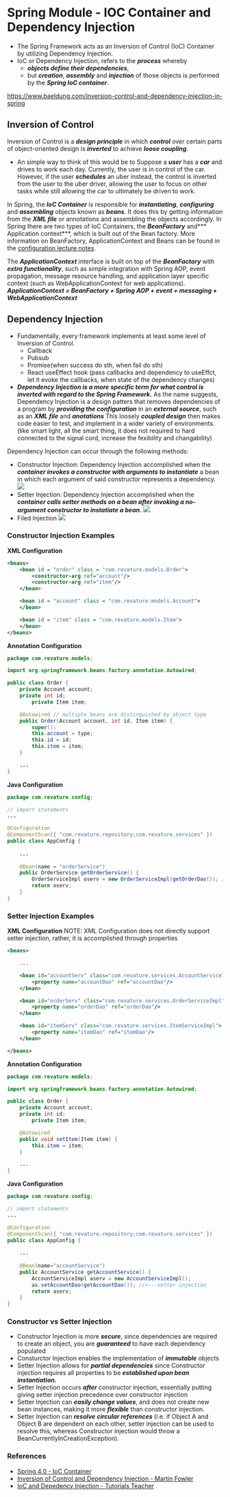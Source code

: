 # Spring Module - IOC Container and Dependency Injection

* The Spring Framework acts as an Inversion of Control (IoC) Container by utilizing Dependency Injection. 
* IoC or Dependency Injection, refers to the ***process*** whereby 
  * ***objects define their dependencies***, 
  * but ***creation***, ***assembly*** and ***injection*** of those objects is performed by the ***Spring IoC container***.

https://www.baeldung.com/inversion-control-and-dependency-injection-in-spring



## Inversion of Control
Inversion of Control is a ***design principle*** in which ***control*** over certain parts of object-oriented design is ***inverted*** to achieve ***loose coupling***. 
* An simple way to think of this would be to Suppose a ***user*** has a ***car*** and drives to work each day. Currently, the user is in control of the car. However, if the user ***schedules*** an uber instead, the control is inverted from the user to the uber driver, allowing the user to focus on other tasks while still allowing the car to ultimately be driven to work.

In Spring, the ***IoC Container*** is responsible for ***instantiating***, ***configuring*** and ***assembling*** objects known as ***beans***. It does this by getting information from the ***XML file*** or annotations and assembling the objects accordingly. In Spring there are two types of IoC Containers, the ***BeanFactory*** and*** Application context***, which is built out of the Bean factory. More information on BeanFactory, ApplicationContext and Beans can be found in the [configuration lecture notes](./xml-vs-annotation-configuration.md).

The ***ApplicationContext*** interface is built on top of the ***BeanFactory*** with ***extra functionality***, such as simple integration with Spring AOP, event propagation, message resource handling, and application layer specific context (such as WebApplicationContext for web applications).
***ApplicationContext = BeanFactory + Spring AOP + event + messaging + WebApplicationContext***

## Dependency Injection
* Fundamentally, every framework implements at least some level of Inversion of Control. 
  * Callback
  * Pubsub
  * Promise(when success do sth, when fail do sth)
  * React useEffect hook (pass callbacks and dependency to useEffct, let it evoke the callbacks, when state of the dependency changes)
* ***Dependency Injection is a more specific term for what control is inverted with regard to the Spring Framework.*** As the name suggests, Dependency Injection is a design patters that removes dependencies of a program by ***providing the configuration*** in an ***external source***, such as an ***XML file*** and ***anotations*** This loosely ***coupled design*** then makes code easier to test, and implement in a wider variety of environments.(like smart light, all the smart thing, it does not required to hard connected to the signal cord, increase the fexibility and changability)

Dependency Injection can occur through the following methods:

* Constructor Injection: Dependency Injection accomplished when the ***container invokes a constructor with arguments to instantiate*** a bean in which each argument of said constructor represents a dependency.
![](../images/constructor-injection.png)
* Setter Injection: Dependency Injection accomplished when the ***container calls setter methods on a bean after invoking a no-argument constructor to instatiate a bean.***
![](../images/setter-injection.png)
* Filed Injection
![](../images/filed-injection.png)

### Constructor Injection Examples
__XML Configuration__
```xml
<beans>
    <bean id = "order" class = "com.revature.models.Order">
        <constructor-arg ref="account"/>
        <constructor-arg ref="item"/>
    </bean>

    <bean id = "account" class = "com.revature.models.Account">
    </bean>

    <bean id = "item" class = "com.revature.models.Item">
    </bean>
</beans>
```


__Annotation Configuration__
```java
package com.revature.models;

import org.springframework.beans.factory.annotation.Autowired;

public class Order {
	private Account account;
	private int id;
        private Item item;

	@Autowired // multiple beans are distinguished by object type
	public Order(Account account, int id, Item item) {
		super();
		this.account = type;
		this.id = id;
		this.item = item;
	}

	...
}
```


__Java Configuration__
```java
package com.revature.config;

// import statements
...

@Configuration
@ComponentScan({ "com.revature.repository;com.revature.services" })
public class AppConfig {
	
	...
	
	@Bean(name = "orderService")
	public OrderService getOrderService() {
		OrderServiceImpl oserv = new OrderServiceImpl(getOrderDao()); //<--- consturctor injection
		return oserv;
	}
}
```

### Setter Injection Examples
__XML Configuration__
NOTE: XML Configuration does not directly support setter injection, rather, it is accomplished through properties
```xml
<beans>

    ...

    <bean id="accountServ" class="com.revature.services.AccountServiceImpl">
        <property name="accountDao" ref="accountDao"/>
    </bean>

    <bean id="orderServ" class="com.revature.services.OrderServiceImpl">
        <property name="orderDao" ref="orderDao"/>
    </bean>

    <bean id="itemServ" class="com.revature.services.ItemServiceImpl">
        <property name="itemDao" ref="itemDao"/>
    </bean>

</beans>
```


__Annotation Configuration__
```java
package com.revature.models;

import org.springframework.beans.factory.annotation.Autowired;

public class Order {
	private Account account;
	private int id;
        private Item item;

	@Autowired
	public void setItem(Item item) {
		this.item = item;
	}

	...
}
```


__Java Configuration__
```java
package com.revature.config;

// import statements
...

@Configuration
@ComponentScan({ "com.revature.repository;com.revature.services" })
public class AppConfig {
	
	...
	
	@Bean(name="accountService")
	public AccountService getAccountService() {
		AccountServiceImpl aserv = new AccountServiceImpl();
		as.setAccountDao(getAccountDao()); //<---setter injection
		return aserv;
	}
}
```

### Constructor vs Setter Injection
* Constructor Injection is more ***secure***, since dependencies are required to create an object, you are ***guaranteed*** to have each dependency populated
* Consturctor Injection enables the implementation of ***immutable*** objects
* Setter Injection allows for ***partial dependencies*** since Constructor injection requires all properties to be ***established upon bean instantiation.***
* Setter Injection occurs ***after*** constructor injection, essentially putting giving setter injection precedence over constructor injection
* Setter Injection can ***easily change values***, and does not create new bean instances, making it more ***flexible*** than constructor injection.
* Setter Injection can ***resolve circular references*** (i.e. if Object A and Object B are dependent on each other, setter injection can be used to resolve this, whereas Constructor injection would throw a BeanCurrentlyInCreationException).


### References
* [Spring 4.0 - IoC Container](https://docs.spring.io/spring/docs/4.0.x/spring-framework-reference/html/beans.html)
* [Inversion of Control and Dependency Injection - Martin Fowler](https://martinfowler.com/articles/injection.html)
* [IoC and Depedency Injection - Tutorials Teacher](https://www.tutorialsteacher.com/ioc/inversion-of-control)
